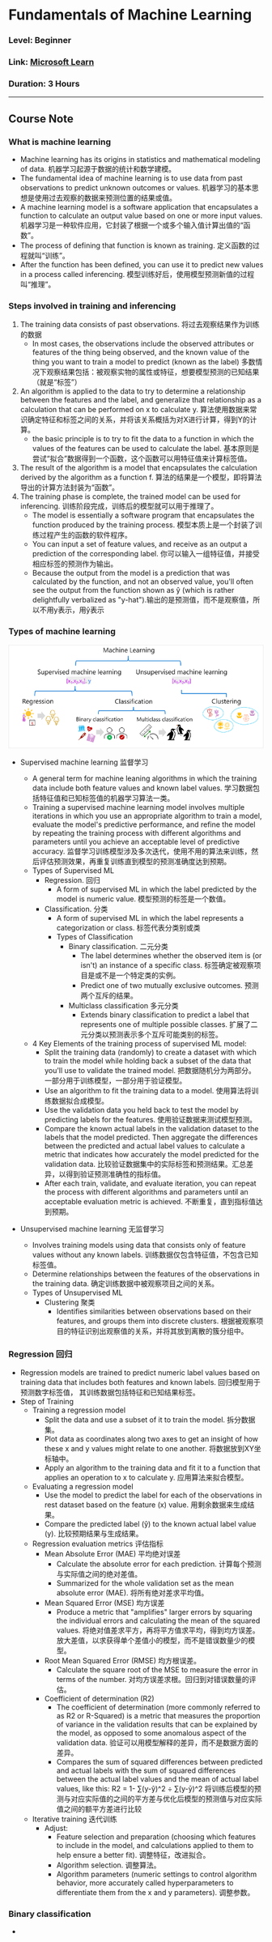# Fundamentals of Machine Learning
### Level: Beginner
### Link: [Microsoft Learn](https://learn.microsoft.com/en-us/training/modules/fundamentals-machine-learning/)
### Duration: 3 Hours
---

## Course Note
### What is machine learning
- Machine learning has its origins in statistics and mathematical modeling of data. 机器学习起源于数据的统计和数学建模。
- The fundamental idea of machine learning is to use data from past observations to predict unknown outcomes or values. 机器学习的基本思想是使用过去观察的数据来预测位置的结果或值。
- A machine learning model is a software application that encapsulates a function to calculate an output value based on one or more input values. 机器学习是一种软件应用，它封装了根据一个或多个输入值计算出值的“函数”。
- The process of defining that function is known as training. 定义函数的过程就叫“训练”。
- After the function has been defined, you can use it to predict new values in a process called inferencing. 模型训练好后，使用模型预测新值的过程叫“推理”。
  
### Steps involved in training and inferencing
1. The training data consists of past observations. 将过去观察结果作为训练的数据
   - In most cases, the observations include the observed attributes or features of the thing being observed, and the known value of the thing you want to train a model to predict (known as the label) 多数情况下观察结果包括：被观察实物的属性或特征，想要模型预测的已知结果（就是“标签”）
2. An algorithm is applied to the data to try to determine a relationship between the features and the label, and generalize that relationship as a calculation that can be performed on x to calculate y. 算法使用数据来常识确定特征和标签之间的关系，并将该关系概括为对X进行计算，得到Y的计算。
   - the basic principle is to try to fit the data to a function in which the values of the features can be used to calculate the label. 基本原则是尝试“拟合”数据得到一个函数，这个函数可以用特征值来计算标签值。
3. The result of the algorithm is a model that encapsulates the calculation derived by the algorithm as a function f. 算法的结果是一个模型，即将算法导出的计算方法封装为“函数”。
4. The training phase is complete, the trained model can be used for inferencing. 训练阶段完成，训练后的模型就可以用于推理了。
   - The model is essentially a software program that encapsulates the function produced by the training process. 模型本质上是一个封装了训练过程产生的函数的软件程序。
   - You can input a set of feature values, and receive as an output a prediction of the corresponding label. 你可以输入一组特征值，并接受相应标签的预测作为输出。
   - Because the output from the model is a prediction that was calculated by the function, and not an observed value, you'll often see the output from the function shown as ŷ (which is rather delightfully verbalized as "y-hat").输出的是预测值，而不是观察值，所以不用y表示，用ŷ表示


### Types of machine learning
![Type of ML](image.png)

- Supervised machine learning 监督学习
  - A general term for machine leaning algorithms in which the training data include both feature values and known label values. 学习数据包括特征值和已知标签值的机器学习算法一类。
  - Training a supervised machine learning model involves multiple iterations in which you use an appropriate algorithm to train a model, evaluate the model's predictive performance, and refine the model by repeating the training process with different algorithms and parameters until you achieve an acceptable level of predictive accuracy. 监督学习训练模型涉及多次迭代，使用不用的算法来训练，然后评估预测效果，再重复训练直到模型的预测准确度达到预期。
  - Types of Supervised ML
    - Regression. 回归
      - A form of supervised ML in which the label predicted by the model is numeric value. 模型预测的标签是一个数值。
    - Classification. 分类
      - A form of supervised ML in which the label represents a categorization or class. 标签代表分类别或类
      - Types of Classification
        - Binary classification. 二元分类
          - The label determines whether the observed item is (or isn't) an instance of a specific class. 标签确定被观察项目是或不是一个特定类的实例。
          - Predict one of two mutually exclusive outcomes. 预测两个互斥的结果。
        - Multiclass classification 多元分类
          - Extends binary classification to predict a label that represents one of multiple possible classes. 扩展了二元分类以预测表示多个互斥可能类别的标签。
  - 4 Key Elements of the training process of supervised ML model:
    - Split the training data (randomly) to create a dataset with which to train the model while holding back a subset of the data that you'll use to validate the trained model. 把数据随机分为两部分。 一部分用于训练模型，一部分用于验证模型。
    - Use an algorithm to fit the training data to a model. 使用算法将训练数据拟合成模型。
    - Use the validation data you held back to test the model by predicting labels for the features. 使用验证数据来测试模型预测。
    - Compare the known actual labels in the validation dataset to the labels that the model predicted. Then aggregate the differences between the predicted and actual label values to calculate a metric that indicates how accurately the model predicted for the validation data. 比较验证数据集中的实际标签和预测结果。汇总差异，以得到验证预测准确性的指标值。
    - After each train, validate, and evaluate iteration, you can repeat the process with different algorithms and parameters until an acceptable evaluation metric is achieved. 不断重复，直到指标值达到预期。

- Unsupervised machine learning 无监督学习
  - Involves training models using data that consists only of feature values without any known labels. 训练数据仅包含特征值，不包含已知标签值。
  - Determine relationships between the features of the observations in the training data. 确定训练数据中被观察项目之间的关系。
  - Types of Unsupervised ML
    - Clustering 聚类
      - Identifies similarities between observations based on their features, and groups them into discrete clusters. 根据被观察项目的特征识别出观察值的关系，并将其放到离散的簇分组中。

### Regression 回归
- Regression models are trained to predict numeric label values based on training data that includes both features and known labels. 回归模型用于预测数字标签值， 其训练数据包括特征和已知结果标签。
- Step of Training
  - Training a regression model
    - Split the data and use a subset of it to train the model. 拆分数据集。
    - Plot data as coordinates along two axes to get an insight of how these x and y values might relate to one another. 将数据放到XY坐标轴中。
    - Apply an algorithm to the training data and fit it to a function that applies an operation to x to calculate y. 应用算法来拟合模型。
  - Evaluating a regression model
    - Use the model to predict the label for each of the observations in rest dataset based on the feature (x) value. 用剩余数据来生成结果。
    - Compare the predicted label (ŷ) to the known actual label value (y). 比较预期结果与生成结果。
  - Regression evaluation metrics 评估指标
    - Mean Absolute Error (MAE) 平均绝对误差
      - Calculate the absolute error for each prediction. 计算每个预测与实际值之间的绝对差值。
      - Summarized for the whole validation set as the mean absolute error (MAE). 将所有绝对差求平均值。
    - Mean Squared Error (MSE) 均方误差
      - Produce a metric that "amplifies" larger errors by squaring the individual errors and calculating the mean of the squared values. 将绝对值差求平方，再将平方值求平均，得到均方误差。放大差值，以求获得单个差值小的模型，而不是错误数量少的模型。
    - Root Mean Squared Error (RMSE) 均方根误差。
      - Calculate the square root of the MSE to measure the error in terms of the number. 对均方误差求根。回归到对错误数量的评估。
    - Coefficient of determination (R2)
      - The coefficient of determination (more commonly referred to as R2 or R-Squared) is a metric that measures the proportion of variance in the validation results that can be explained by the model, as opposed to some anomalous aspect of the validation data. 验证可以用模型解释的差异，而不是数据方面的差异。
      - Compares the sum of squared differences between predicted and actual labels with the sum of squared differences between the actual label values and the mean of actual label values, like this: R2 = 1- ∑(y-ŷ)^2 ÷ ∑(y-ȳ)^2 将训练后模型的预测与对应实际值的之间的平方差与优化后模型的预测值与对应实际值之间的额平方差进行比较
  - Iterative training 迭代训练
    - Adjust:
      - Feature selection and preparation (choosing which features to include in the model, and calculations applied to them to help ensure a better fit). 调整特征，改进拟合。
      - Algorithm selection. 调整算法。
      - Algorithm parameters (numeric settings to control algorithm behavior, more accurately called hyperparameters to differentiate them from the x and y parameters). 调整参数。


### Binary classification
- 